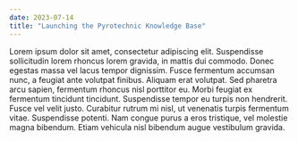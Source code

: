 ```yaml
---
date: 2023-07-14
title: "Launching the Pyrotechnic Knowledge Base"
---
```


Lorem ipsum dolor sit amet, consectetur adipiscing elit. Suspendisse sollicitudin lorem rhoncus lorem gravida, in mattis dui commodo. Donec egestas massa vel lacus tempor dignissim. Fusce fermentum accumsan nunc, a feugiat ante volutpat finibus. Aliquam erat volutpat. Sed pharetra arcu sapien, fermentum rhoncus nisl porttitor eu. Morbi feugiat ex fermentum tincidunt tincidunt. Suspendisse tempor eu turpis non hendrerit. Fusce vel velit justo. Curabitur rutrum mi nisl, ut venenatis turpis fermentum vitae. Suspendisse potenti. Nam congue purus a eros tristique, vel molestie magna bibendum. Etiam vehicula nisl bibendum augue vestibulum gravida.
